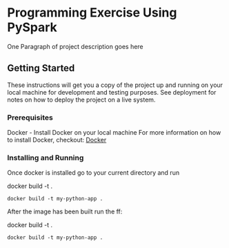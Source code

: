 # Programming Exercise Using PySpark

One Paragraph of project description goes here

## Getting Started

These instructions will get you a copy of the project up and running on your local machine for development and testing purposes. See deployment for notes on how to deploy the project on a live system.

### Prerequisites

Docker - Install Docker on your local machine
For more information on how to install Docker, checkout: [Docker](https://docs.docker.com/get-docker/)


### Installing and Running

Once docker is installed go to your current directory and run

docker build -t <appname> .  

```
docker build -t my-python-app .  
```

After the image has been built run the ff:

docker build -t <appname> . 

```
docker build -t my-python-app . 
```

